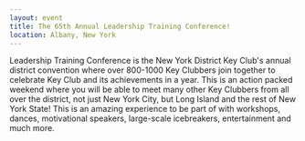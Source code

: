 ```yaml
---
layout: event 
title: The 65th Annual Leadership Training Conference!
location: Albany, New York
---
```

Leadership Training Conference is the New York District Key Club's annual district convention where over 800-1000 Key Clubbers join together to celebrate Key Club and its achievements in a year. This is an action packed weekend where you will be able to meet many other Key Clubbers from all over the district, not just New York City, but Long Island and the rest of New York State! This is an amazing experience to be part of with workshops, dances, motivational speakers, large-scale icebreakers, entertainment and much more.
